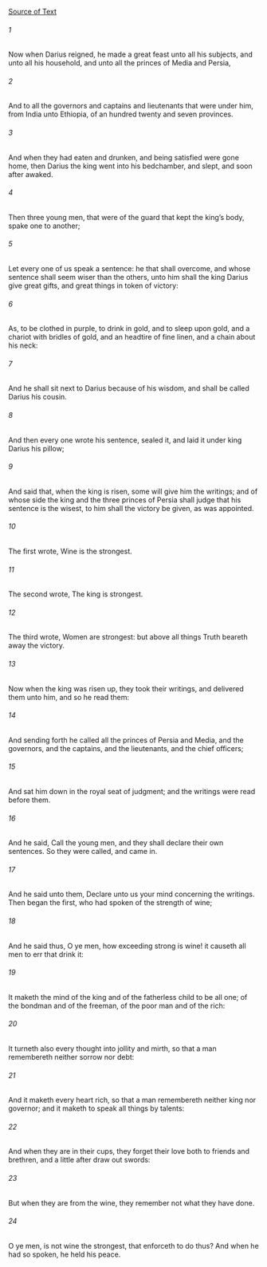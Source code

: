 [Source of Text](https://github.com/scrollmapper/bible_databases_deuterocanonical)

###### 1
Now when Darius reigned, he made a great feast unto all his subjects, and unto all his household, and unto all the princes of Media and Persia,

###### 2
And to all the governors and captains and lieutenants that were under him, from India unto Ethiopia, of an hundred twenty and seven provinces.

###### 3
And when they had eaten and drunken, and being satisfied were gone home, then Darius the king went into his bedchamber, and slept, and soon after awaked.

###### 4
Then three young men, that were of the guard that kept the king’s body, spake one to another;

###### 5
Let every one of us speak a sentence: he that shall overcome, and whose sentence shall seem wiser than the others, unto him shall the king Darius give great gifts, and great things in token of victory:

###### 6
As, to be clothed in purple, to drink in gold, and to sleep upon gold, and a chariot with bridles of gold, and an headtire of fine linen, and a chain about his neck:

###### 7
And he shall sit next to Darius because of his wisdom, and shall be called Darius his cousin.

###### 8
And then every one wrote his sentence, sealed it, and laid it under king Darius his pillow;

###### 9
And said that, when the king is risen, some will give him the writings; and of whose side the king and the three princes of Persia shall judge that his sentence is the wisest, to him shall the victory be given, as was appointed.

###### 10
The first wrote, Wine is the strongest.

###### 11
The second wrote, The king is strongest.

###### 12
The third wrote, Women are strongest: but above all things Truth beareth away the victory.

###### 13
Now when the king was risen up, they took their writings, and delivered them unto him, and so he read them:

###### 14
And sending forth he called all the princes of Persia and Media, and the governors, and the captains, and the lieutenants, and the chief officers;

###### 15
And sat him down in the royal seat of judgment; and the writings were read before them.

###### 16
And he said, Call the young men, and they shall declare their own sentences. So they were called, and came in.

###### 17
And he said unto them, Declare unto us your mind concerning the writings. Then began the first, who had spoken of the strength of wine;

###### 18
And he said thus, O ye men, how exceeding strong is wine! it causeth all men to err that drink it:

###### 19
It maketh the mind of the king and of the fatherless child to be all one; of the bondman and of the freeman, of the poor man and of the rich:

###### 20
It turneth also every thought into jollity and mirth, so that a man remembereth neither sorrow nor debt:

###### 21
And it maketh every heart rich, so that a man remembereth neither king nor governor; and it maketh to speak all things by talents:

###### 22
And when they are in their cups, they forget their love both to friends and brethren, and a little after draw out swords:

###### 23
But when they are from the wine, they remember not what they have done.

###### 24
O ye men, is not wine the strongest, that enforceth to do thus? And when he had so spoken, he held his peace.